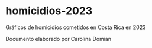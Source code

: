 # homicidios-2023
Gráficos de homicidios cometidos en Costa Rica en 2023

Documento elaborado por Carolina Domian
